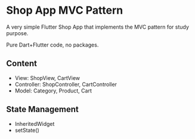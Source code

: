 
# Shop App MVC Pattern

A very simple Flutter Shop App that implements the MVC pattern for study purpose.


Pure Dart+Flutter code, no packages.

## Content
- View: ShopView, CartView
- Controller: ShopController, CartController
- Model: Category, Product, Cart

## State Management
- InheritedWidget
- setState()